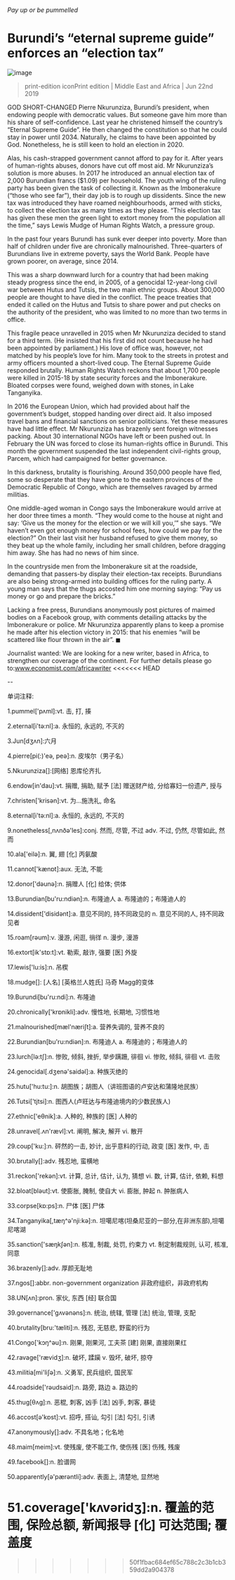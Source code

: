 ###### Pay up or be pummelled
# Burundi’s “eternal supreme guide” enforces an “election tax” 
![image](images/20190622_MAP003_0.jpg) 
> print-edition iconPrint edition | Middle East and Africa | Jun 22nd 2019 
GOD SHORT-CHANGED Pierre Nkurunziza, Burundi’s president, when endowing people with democratic values. But someone gave him more than his share of self-confidence. Last year he christened himself the country’s “Eternal Supreme Guide”. He then changed the constitution so that he could stay in power until 2034. Naturally, he claims to have been appointed by God. Nonetheless, he is still keen to hold an election in 2020. 
Alas, his cash-strapped government cannot afford to pay for it. After years of human-rights abuses, donors have cut off most aid. Mr Nkurunziza’s solution is more abuses. In 2017 he introduced an annual election tax of 2,000 Burundian francs ($1.09) per household. The youth wing of the ruling party has been given the task of collecting it. Known as the Imbonerakure (“those who see far”), their day job is to rough up dissidents. Since the new tax was introduced they have roamed neighbourhoods, armed with sticks, to collect the election tax as many times as they please. “This election tax has given these men the green light to extort money from the population all the time,” says Lewis Mudge of Human Rights Watch, a pressure group. 
In the past four years Burundi has sunk ever deeper into poverty. More than half of children under five are chronically malnourished. Three-quarters of Burundians live in extreme poverty, says the World Bank. People have grown poorer, on average, since 2014. 
This was a sharp downward lurch for a country that had been making steady progress since the end, in 2005, of a genocidal 12-year-long civil war between Hutus and Tutsis, the two main ethnic groups. About 300,000 people are thought to have died in the conflict. The peace treaties that ended it called on the Hutus and Tutsis to share power and put checks on the authority of the president, who was limited to no more than two terms in office. 
This fragile peace unravelled in 2015 when Mr Nkurunziza decided to stand for a third term. (He insisted that his first did not count because he had been appointed by parliament.) His love of office was, however, not matched by his people’s love for him. Many took to the streets in protest and army officers mounted a short-lived coup. The Eternal Supreme Guide responded brutally. Human Rights Watch reckons that about 1,700 people were killed in 2015-18 by state security forces and the Imbonerakure. Bloated corpses were found, weighed down with stones, in Lake Tanganyika. 
In 2016 the European Union, which had provided about half the government’s budget, stopped handing over direct aid. It also imposed travel bans and financial sanctions on senior politicians. Yet these measures have had little effect. Mr Nkurunziza has brazenly sent foreign witnesses packing. About 30 international NGOs have left or been pushed out. In February the UN was forced to close its human-rights office in Burundi. This month the government suspended the last independent civil-rights group, Parcem, which had campaigned for better governance. 
In this darkness, brutality is flourishing. Around 350,000 people have fled, some so desperate that they have gone to the eastern provinces of the Democratic Republic of Congo, which are themselves ravaged by armed militias. 
One middle-aged woman in Congo says the Imbonerakure would arrive at her door three times a month. “They would come to the house at night and say: ‘Give us the money for the election or we will kill you,’” she says. “We haven’t even got enough money for school fees, how could we pay for the election?” On their last visit her husband refused to give them money, so they beat up the whole family, including her small children, before dragging him away. She has had no news of him since. 
In the countryside men from the Imbonerakure sit at the roadside, demanding that passers-by display their election-tax receipts. Burundians are also being strong-armed into building offices for the ruling party. A young man says that the thugs accosted him one morning saying: “Pay us money or go and prepare the bricks.” 
Lacking a free press, Burundians anonymously post pictures of maimed bodies on a Facebook group, with comments detailing attacks by the Imbonerakure or police. Mr Nkurunziza apparently plans to keep a promise he made after his election victory in 2015: that his enemies “will be scattered like flour thrown in the air”. ◼ 
Journalist wanted: We are looking for a new writer, based in Africa, to strengthen our coverage of the continent. For further details please go to:www.economist.com/africawriter 
<<<<<<< HEAD
-- 
 单词注释:
1.pummel['pʌml]:vt. 击, 打, 揍 
2.eternal[i'tә:nl]:a. 永恒的, 永远的, 不灭的 
3.Jun[dʒʌn]:六月 
4.pierre[pi(:)'eә, peә]:n. 皮埃尔（男子名） 
5.Nkurunziza[]:[网络] 恩库伦齐扎 
6.endow[in'dau]:vt. 捐赠, 捐助, 赋予 [法] 赠送财产给, 分给寡妇一份遗产, 授与 
7.christen['krisәn]:vt. 为...施洗礼, 命名 
8.eternal[i'tә:nl]:a. 永恒的, 永远的, 不灭的 
9.nonetheless[,nʌnðә'les]:conj. 然而, 尽管, 不过 adv. 不过, 仍然, 尽管如此, 然而 
10.ala['eilә]:n. 翼, 翅 [化] 丙氨酸 
11.cannot['kænɒt]:aux. 无法, 不能 
12.donor['dәunә]:n. 捐赠人 [化] 给体; 供体 
13.Burundian[bu'ru:ndiən]:n. 布隆迪人 a. 布隆迪的；布隆迪人的 
14.dissident['disidәnt]:a. 意见不同的, 持不同政见的 n. 意见不同的人, 持不同政见者 
15.roam[rәum]:v. 漫游, 闲逛, 徜徉 n. 漫步, 漫游 
16.extort[ik'stɒ:t]:vt. 勒索, 敲诈, 强要 [医] 外旋 
17.lewis['lu:is]:n. 吊楔 
18.mudge[]: [人名] [英格兰人姓氏] 马奇 Magg的变体 
19.Burundi[bu'ru:ndi]:n. 布隆迪 
20.chronically['krɒnikli]:adv. 慢性地, 长期地, 习惯性地 
21.malnourished[mæl'næriʃt]:a. 营养失调的, 营养不良的 
22.Burundian[bu'ru:ndiən]:n. 布隆迪人 a. 布隆迪的；布隆迪人的 
23.lurch[lә:tʃ]:n. 惨败, 倾斜, 挫折, 举步蹒跚, 徘徊 vi. 惨败, 倾斜, 徘徊 vt. 击败 
24.genocidal[.dʒenә'saidәl]:a. 种族灭绝的 
25.hutu['hu:tu:]:n. 胡图族；胡图人（讲班图语的卢安达和蒲隆地民族） 
26.Tutsi['tjtsi]:n. 图西人(卢旺达与布隆迪境内的少数民族人) 
27.ethnic['eθnik]:a. 人种的, 种族的 [医] 人种的 
28.unravel[.ʌn'rævl]:vt. 阐明, 解决, 解开 vi. 散开 
29.coup['ku:]:n. 砰然的一击, 妙计, 出乎意料的行动, 政变 [医] 发作, 中, 击 
30.brutally[]:adv. 残忍地, 蛮横地 
31.reckon['rekәn]:vt. 计算, 总计, 估计, 认为, 猜想 vi. 数, 计算, 估计, 依赖, 料想 
32.bloat[blәut]:vt. 使膨胀, 腌制, 使自大 vi. 膨胀, 肿起 n. 肿胀病人 
33.corpse[kɒ:ps]:n. 尸体 [医] 尸体 
34.Tanganyika[,tæŋ^ә'nji:kә]:n. 坦噶尼喀(坦桑尼亚的一部分,在非洲东部),坦噶尼喀湖 
35.sanction['sæŋkʃәn]:n. 核准, 制裁, 处罚, 约束力 vt. 制定制裁规则, 认可, 核准, 同意 
36.brazenly[]:adv. 厚颜无耻地 
37.ngos[]:abbr. non-government organization 非政府组织，非政府机构 
38.UN[ʌn]:pron. 家伙, 东西 [经] 联合国 
39.governance['gʌvәnәns]:n. 统治, 统辖, 管理 [法] 统治, 管理, 支配 
40.brutality[bru:'tæliti]:n. 残忍, 无慈悲, 野蛮的行为 
41.Congo['kɔŋ^әu]:n. 刚果, 刚果河, 工夫茶 [建] 刚果, 直接刚果红 
42.ravage['rævidʒ]:n. 破坏, 蹂躏 v. 毁坏, 破坏, 掠夺 
43.militia[mi'liʃә]:n. 义勇军, 民兵组织, 国民军 
44.roadside['rәudsaid]:n. 路旁, 路边 a. 路边的 
45.thug[θʌg]:n. 恶棍, 刺客, 凶手 [法] 凶手, 刺客, 暴徒 
46.accost[ә'kɒst]:vt. 招呼, 搭讪, 勾引 [法] 勾引, 引诱 
47.anonymously[]:adv. 不具名地；化名地 
48.maim[meim]:vt. 使残废, 使不能工作, 使伤残 [医] 伤残, 残废 
49.facebook[]:n. 脸谱网 
50.apparently[ә'pærәntli]:adv. 表面上, 清楚地, 显然地 
51.coverage['kʌvәridʒ]:n. 覆盖的范围, 保险总额, 新闻报导 [化] 可达范围; 覆盖度 
=======
>>>>>>> 50f1fbac684ef65c788c2c3b1cb359dd2a904378
